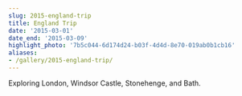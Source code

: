 ```yaml
---
slug: 2015-england-trip
title: England Trip
date: '2015-03-01'
date_end: '2015-03-09'
highlight_photo: '7b5c044-6d174d24-b03f-4d4d-8e70-019ab0b1cb16'
aliases:
- /gallery/2015-england-trip/
---
```


Exploring London, Windsor Castle, Stonehenge, and Bath.
